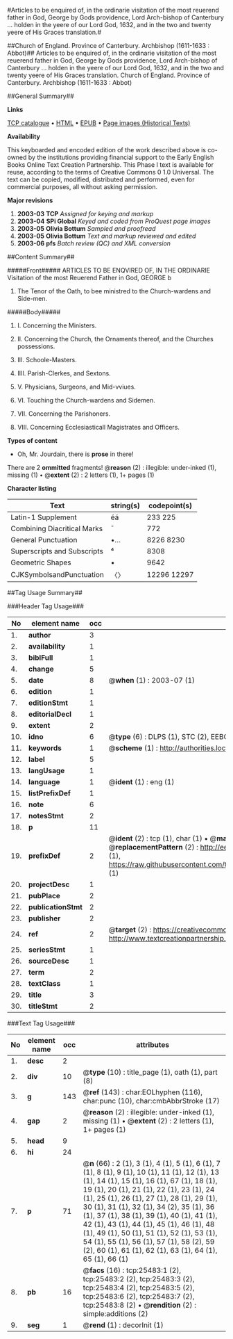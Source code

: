 #Articles to be enquired of, in the ordinarie visitation of the most reuerend father in God, George by Gods providence, Lord Arch-bishop of Canterbury ... holden in the yeere of our Lord God, 1632, and in the two and twenty yeere of His Graces translation.#

##Church of England. Province of Canterbury. Archbishop (1611-1633 : Abbot)##
Articles to be enquired of, in the ordinarie visitation of the most reuerend father in God, George by Gods providence, Lord Arch-bishop of Canterbury ... holden in the yeere of our Lord God, 1632, and in the two and twenty yeere of His Graces translation.
Church of England. Province of Canterbury. Archbishop (1611-1633 : Abbot)

##General Summary##

**Links**

[TCP catalogue](http://www.ota.ox.ac.uk/tcp/)  • 
[HTML](http://tei.it.ox.ac.uk/tcp/Texts-HTML/free/A00/A00190.html)  • 
[EPUB](http://tei.it.ox.ac.uk/tcp/Texts-EPUB/free/A00/A00190.epub) • 
[Page images (Historical Texts)](https://data.historicaltexts.jisc.ac.uk/view?pubId=eebo-22372238e&pageId=eebo-22372238e-25483-1)

**Availability**

This keyboarded and encoded edition of the
	       work described above is co-owned by the institutions
	       providing financial support to the Early English Books
	       Online Text Creation Partnership. This Phase I text is
	       available for reuse, according to the terms of Creative
	       Commons 0 1.0 Universal. The text can be copied,
	       modified, distributed and performed, even for
	       commercial purposes, all without asking permission.

**Major revisions**

1. __2003-03__ __TCP__ *Assigned for keying and markup*
1. __2003-04__ __SPi Global__ *Keyed and coded from ProQuest page images*
1. __2003-05__ __Olivia Bottum__ *Sampled and proofread*
1. __2003-05__ __Olivia Bottum__ *Text and markup reviewed and edited*
1. __2003-06__ __pfs__ *Batch review (QC) and XML conversion*

##Content Summary##

#####Front#####
ARTICLES TO BE ENQVIRED OF, IN THE ORDINARIE Visitation of the most Reuerend Father in God, GEORGE b
1. The Tenor of the Oath, to bee ministred to the Church-wardens and Side-men.

#####Body#####

1. I. Concerning the Ministers.

1. II. Concerning the Church, the Ornaments thereof, and the Churches possessions.

1. III. Schoole-Masters.

1. IIII. Parish-Clerkes, and Sextons.

1. V. Physicians, Surgeons, and Mid-vviues.

1. VI. Touching the Church-wardens and Sidemen.

1. VII. Concerning the Parishoners.

1. VIII. Concerning Ecclesiasticall Magistrates and Officers.

**Types of content**

  * Oh, Mr. Jourdain, there is **prose** in there!

There are 2 **ommitted** fragments! 
 @__reason__ (2) : illegible: under-inked (1), missing (1)  •  @__extent__ (2) : 2 letters (1), 1+ pages (1)

**Character listing**


|Text|string(s)|codepoint(s)|
|---|---|---|
|Latin-1 Supplement|éá|233 225|
|Combining             Diacritical Marks|̄|772|
|General Punctuation|•…|8226 8230|
|Superscripts             and Subscripts|⁴|8308|
|Geometric Shapes|▪|9642|
|CJKSymbolsandPunctuation|〈〉|12296 12297|

##Tag Usage Summary##

###Header Tag Usage###

|No|element name|occ|attributes|
|---|---|---|---|
|1.|__author__|3||
|2.|__availability__|1||
|3.|__biblFull__|1||
|4.|__change__|5||
|5.|__date__|8| @__when__ (1) : 2003-07 (1)|
|6.|__edition__|1||
|7.|__editionStmt__|1||
|8.|__editorialDecl__|1||
|9.|__extent__|2||
|10.|__idno__|6| @__type__ (6) : DLPS (1), STC (2), EEBO-CITATION (1), OCLC (1), VID (1)|
|11.|__keywords__|1| @__scheme__ (1) : http://authorities.loc.gov/ (1)|
|12.|__label__|5||
|13.|__langUsage__|1||
|14.|__language__|1| @__ident__ (1) : eng (1)|
|15.|__listPrefixDef__|1||
|16.|__note__|6||
|17.|__notesStmt__|2||
|18.|__p__|11||
|19.|__prefixDef__|2| @__ident__ (2) : tcp (1), char (1)  •  @__matchPattern__ (2) : ([0-9\-]+):([0-9IVX]+) (1), (.+) (1)  •  @__replacementPattern__ (2) : http://eebo.chadwyck.com/downloadtiff?vid=$1&page=$2 (1), https://raw.githubusercontent.com/textcreationpartnership/Texts/master/tcpchars.xml#$1 (1)|
|20.|__projectDesc__|1||
|21.|__pubPlace__|2||
|22.|__publicationStmt__|2||
|23.|__publisher__|2||
|24.|__ref__|2| @__target__ (2) : https://creativecommons.org/publicdomain/zero/1.0/ (1), http://www.textcreationpartnership.org/docs/. (1)|
|25.|__seriesStmt__|1||
|26.|__sourceDesc__|1||
|27.|__term__|2||
|28.|__textClass__|1||
|29.|__title__|3||
|30.|__titleStmt__|2||


###Text Tag Usage###

|No|element name|occ|attributes|
|---|---|---|---|
|1.|__desc__|2||
|2.|__div__|10| @__type__ (10) : title_page (1), oath (1), part (8)|
|3.|__g__|143| @__ref__ (143) : char:EOLhyphen (116), char:punc (10), char:cmbAbbrStroke (17)|
|4.|__gap__|2| @__reason__ (2) : illegible: under-inked (1), missing (1)  •  @__extent__ (2) : 2 letters (1), 1+ pages (1)|
|5.|__head__|9||
|6.|__hi__|24||
|7.|__p__|71| @__n__ (66) : 2 (1), 3 (1), 4 (1), 5 (1), 6 (1), 7 (1), 8 (1), 9 (1), 10 (1), 11 (1), 12 (1), 13 (1), 14 (1), 15 (1), 16 (1), 67 (1), 18 (1), 19 (1), 20 (1), 21 (1), 22 (1), 23 (1), 24 (1), 25 (1), 26 (1), 27 (1), 28 (1), 29 (1), 30 (1), 31 (1), 32 (1), 34 (2), 35 (1), 36 (1), 37 (1), 38 (1), 39 (1), 40 (1), 41 (1), 42 (1), 43 (1), 44 (1), 45 (1), 46 (1), 48 (1), 49 (1), 50 (1), 51 (1), 52 (1), 53 (1), 54 (1), 55 (1), 56 (1), 57 (1), 58 (2), 59 (2), 60 (1), 61 (1), 62 (1), 63 (1), 64 (1), 65 (1), 66 (1)|
|8.|__pb__|16| @__facs__ (16) : tcp:25483:1 (2), tcp:25483:2 (2), tcp:25483:3 (2), tcp:25483:4 (2), tcp:25483:5 (2), tcp:25483:6 (2), tcp:25483:7 (2), tcp:25483:8 (2)  •  @__rendition__ (2) : simple:additions (2)|
|9.|__seg__|1| @__rend__ (1) : decorInit (1)|
